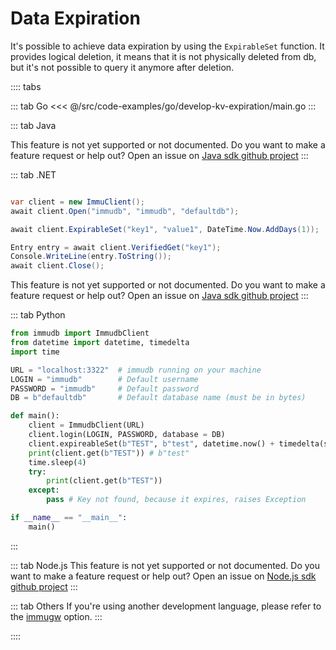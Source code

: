 # Data Expiration

<WrappedSection>

It's possible to achieve data expiration by using the `ExpirableSet` function. It provides logical deletion, it means that it is not physically deleted from db, but it's not possible to query it anymore after deletion.

</WrappedSection>

:::: tabs

::: tab Go
<<< @/src/code-examples/go/develop-kv-expiration/main.go
:::

::: tab Java

This feature is not yet supported or not documented.
Do you want to make a feature request or help out? Open an issue on [Java sdk github project](https://github.com/codenotary/immudb4j/issues/new)
:::

::: tab .NET

``` csharp

var client = new ImmuClient();
await client.Open("immudb", "immudb", "defaultdb");

await client.ExpirableSet("key1", "value1", DateTime.Now.AddDays(1));

Entry entry = await client.VerifiedGet("key1");
Console.WriteLine(entry.ToString());
await client.Close();

```

This feature is not yet supported or not documented.
Do you want to make a feature request or help out? Open an issue on [Java sdk github project](https://github.com/codenotary/immudb4j/issues/new)
:::

::: tab Python
```python
from immudb import ImmudbClient
from datetime import datetime, timedelta
import time

URL = "localhost:3322"  # immudb running on your machine
LOGIN = "immudb"        # Default username
PASSWORD = "immudb"     # Default password
DB = b"defaultdb"       # Default database name (must be in bytes)

def main():
    client = ImmudbClient(URL)
    client.login(LOGIN, PASSWORD, database = DB)
    client.expireableSet(b"TEST", b"test", datetime.now() + timedelta(seconds=3))
    print(client.get(b"TEST")) # b"test"
    time.sleep(4)
    try:
        print(client.get(b"TEST"))
    except:
        pass # Key not found, because it expires, raises Exception

if __name__ == "__main__":
    main()
```
:::

::: tab Node.js
This feature is not yet supported or not documented.
Do you want to make a feature request or help out? Open an issue on [Node.js sdk github project](https://github.com/codenotary/immudb-node/issues/new)
:::

::: tab Others
If you're using another development language, please refer to the <a href="/connecting/immugw">immugw</a> option.
:::

::::


